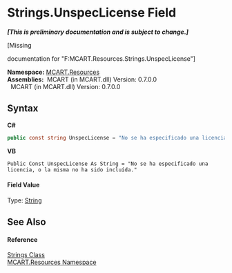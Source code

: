 # Strings.UnspecLicense Field
 _**\[This is preliminary documentation and is subject to change.\]**_

\[Missing <summary> documentation for "F:MCART.Resources.Strings.UnspecLicense"\]

**Namespace:**&nbsp;<a href="041b170e-5907-685d-b002-4dcd9adea31f">MCART.Resources</a><br />**Assemblies:**&nbsp;&nbsp;MCART (in MCART.dll) Version: 0.7.0.0<br />&nbsp;&nbsp;MCART (in MCART.dll) Version: 0.7.0.0<br />

## Syntax

**C#**<br />
``` C#
public const string UnspecLicense = "No se ha especificado una licencia, o la misma no ha sido incluída."
```

**VB**<br />
``` VB
Public Const UnspecLicense As String = "No se ha especificado una licencia, o la misma no ha sido incluída."
```


#### Field Value
Type: <a href="http://msdn2.microsoft.com/es-es/library/s1wwdcbf" target="_blank">String</a>

## See Also


#### Reference
<a href="405d9625-9048-d87c-0dfb-200370247352">Strings Class</a><br /><a href="041b170e-5907-685d-b002-4dcd9adea31f">MCART.Resources Namespace</a><br />